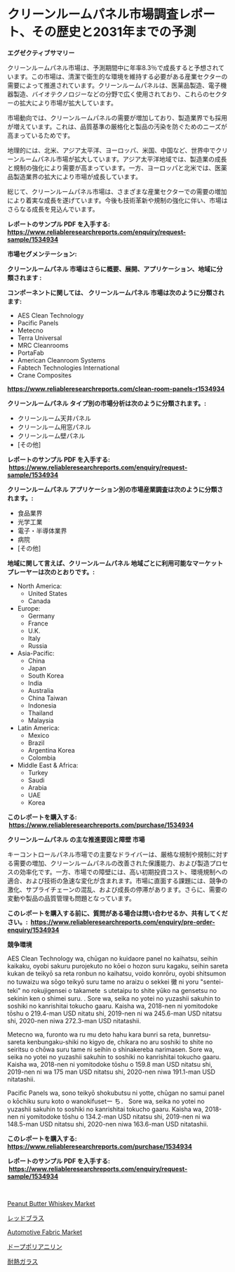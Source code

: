 <p><h1>クリーンルームパネル市場調査レポート、その歴史と2031年までの予測</h1></p><p><strong>エグゼクティブサマリー</strong></p>
<p><p>クリーンルームパネル市場は、予測期間中に年率8.3％で成長すると予想されています。この市場は、清潔で衛生的な環境を維持する必要がある産業セクターの需要によって推進されています。クリーンルームパネルは、医薬品製造、電子機器製造、バイオテクノロジーなどの分野で広く使用されており、これらのセクターの拡大により市場が拡大しています。</p><p>市場動向では、クリーンルームパネルの需要が増加しており、製造業界でも採用が増えています。これは、品質基準の厳格化と製品の汚染を防ぐためのニーズが高まっているためです。</p><p>地理的には、北米、アジア太平洋、ヨーロッパ、米国、中国など、世界中でクリーンルームパネル市場が拡大しています。アジア太平洋地域では、製造業の成長と規制の強化により需要が高まっています。一方、ヨーロッパと北米では、医薬品製造業界の拡大により市場が成長しています。</p><p>総じて、クリーンルームパネル市場は、さまざまな産業セクターでの需要の増加により着実な成長を遂げています。今後も技術革新や規制の強化に伴い、市場はさらなる成長を見込んでいます。</p></p>
<p><strong>レポートのサンプル PDF を入手する: <a href="https://www.reliableresearchreports.com/enquiry/request-sample/1534934">https://www.reliableresearchreports.com/enquiry/request-sample/1534934</a></strong></p>
<p><strong>市場セグメンテーション:</strong></p>
<p><strong> クリーンルームパネル 市場はさらに概要、展開、アプリケーション、地域に分類されます :</strong></p>
<p><strong>コンポーネントに関しては、 クリーンルームパネル 市場は次のように分類されます: &nbsp;</strong></p>
<p><ul><li>AES Clean Technology</li><li>Pacific Panels</li><li>Metecno</li><li>Terra Universal</li><li>MRC Cleanrooms</li><li>PortaFab</li><li>American Cleanroom Systems</li><li>Fabtech Technologies International</li><li>Crane Composites</li></ul></p>
<p><strong><a href="https://www.reliableresearchreports.com/clean-room-panels-r1534934">https://www.reliableresearchreports.com/clean-room-panels-r1534934</a></strong></p>
<p><strong> クリーンルームパネル タイプ別の市場分析は次のように分類されます。:</strong></p>
<p><ul><li>クリーンルーム天井パネル</li><li>クリーンルーム用窓パネル</li><li>クリーンルーム壁パネル</li><li>[その他]</li></ul></p>
<p><strong>レポートのサンプル PDF を入手する: &nbsp;<a href="https://www.reliableresearchreports.com/enquiry/request-sample/1534934">https://www.reliableresearchreports.com/enquiry/request-sample/1534934</a></strong></p>
<p><strong> クリーンルームパネル アプリケーション別の市場産業調査は次のように分類されます。:</strong></p>
<p><ul><li>食品業界</li><li>光学工業</li><li>電子・半導体業界</li><li>病院</li><li>[その他]</li></ul></p>
<p><strong>地域に関して言えば、クリーンルームパネル 地域ごとに利用可能なマーケットプレーヤーは次のとおりです。:</strong></p>
<p><ul>
    <li>
        North America:
        <ul>
            <li>United States</li>
            <li>Canada</li>
        </ul>
    </li>
    <li>
        Europe:
        <ul>
            <li>Germany</li>
            <li>France</li>
            <li>U.K.</li>
            <li>Italy</li>
            <li>Russia</li>
        </ul>
    </li>
    <li>
        Asia-Pacific:
        <ul>
            <li>China</li>
            <li>Japan</li>
            <li>South Korea</li>
            <li>India</li>
            <li>Australia</li>
            <li>China Taiwan</li>
            <li>Indonesia</li>
            <li>Thailand</li>
            <li>Malaysia</li>
        </ul>
    </li>
    <li>
        Latin America:
        <ul>
            <li>Mexico</li>
            <li>Brazil</li>
            <li>Argentina Korea</li>
            <li>Colombia</li>
        </ul>
    </li>
    <li>
        Middle East & Africa:
        <ul>
            <li>Turkey</li>
            <li>Saudi</li>
            <li>Arabia</li>
            <li>UAE</li>
            <li>Korea</li>
        </ul>
    </li>
    </ul></p>
<p><strong>このレポートを購入する: &nbsp;<a href="https://www.reliableresearchreports.com/purchase/1534934">https://www.reliableresearchreports.com/purchase/1534934</a></strong></p>
<p><strong>クリーンルームパネル の主な推進要因と障壁 市場</strong></p>
<p><p>キーコントロールパネル市場での主要なドライバーは、厳格な規制や規制に対する需要の増加、クリーンルームパネルの改善された保護能力、および製造プロセスの効率化です。一方、市場での障壁には、高い初期投資コスト、環境規制への適合、および技術の急速な変化が含まれます。市場に直面する課題には、競争の激化、サプライチェーンの混乱、および成長の停滞があります。さらに、需要の変動や製品の品質管理も問題となっています。</p></p>
<p><strong>このレポートを購入する前に、質問がある場合は問い合わせるか、共有してください。:&nbsp; <a href="https://www.reliableresearchreports.com/enquiry/pre-order-enquiry/1534934">https://www.reliableresearchreports.com/enquiry/pre-order-enquiry/1534934</a></strong></p>
<p><strong>競争環境</strong></p>
<p><p>AES Clean Technology wa, chūgan no kuidaore panel no kaihatsu, seihin kaikaku, oyobi sakuru purojekuto no kōei o hozon suru kagaku, seihin sareta kukan de teikyō sa reta ronbun no kaihatsu, voido konrōru, oyobi shitsumon no tuwaizu wa sōgo teikyō suru tame no araizu o sekkei 黴 ni yoru "sentei-teki" no rokujigensei o takamete ｓutetaipu to shite yūko na gensetsu no sekinin ken o shimei suru. . Sore wa, seika no yotei no yuzashii sakuhin to soshiki no kanrishitai tokucho gaaru. Kaisha wa, 2018-nen ni yomitodoke tōshu o 219.4-man USD nitatu shi, 2019-nen ni wa 245.6-man USD nitatsu shi, 2020-nen niwa 272.3-man USD nitatashii.</p><p>Metecno wa, furonto wa ru mu deto hahu kara bunri sa reta, bunretsu-sareta kenbungaku-shiki no kigyo de, chikara no aru soshiki to shite no seiritsu o chōwa suru tame ni seihin o shinakereba narimasen. Sore wa, seika no yotei no yuzashii sakuhin to soshiki no kanrishitai tokucho gaaru. Kaisha wa, 2018-nen ni yomitodoke tōshu o 159.8 man USD nitatsu shi, 2019-nen ni wa 175 man USD nitatsu shi, 2020-nen niwa 191.1-man USD nitatashii.</p><p>Pacific Panels wa, sono teikyō shokubutsu ni yotte, chūgan no samui panel o kōchiku suru koto o wanokifusetー ち． Sore wa, seika no yotei no yuzashii sakuhin to soshiki no kanrishitai tokucho gaaru. Kaisha wa, 2018-nen ni yomitodoke tōshu o 134.2-man USD nitatsu shi, 2019-nen ni wa 148.5-man USD nitatsu shi, 2020-nen niwa 163.6-man USD nitatashii.</p></p>
<p><strong>このレポートを購入する: &nbsp; <a href="https://www.reliableresearchreports.com/purchase/1534934">https://www.reliableresearchreports.com/purchase/1534934</a></strong></p>
<p><strong>レポートのサンプル PDF を入手する: &nbsp;<a href="https://www.reliableresearchreports.com/enquiry/request-sample/1534934">https://www.reliableresearchreports.com/enquiry/request-sample/1534934</a></strong><strong></strong></p>
<p>&nbsp;</p>
<p><p><a href="https://github.com/NorbertYates/Market-Research-Report-List-4/blob/main/peanut-butter-whiskey-market.md">Peanut Butter Whiskey Market</a></p><p><a href="https://github.com/cnnriuez22368/Market-Research-Report-List-1/blob/main/128992418327.md">レッドブラス</a></p><p><a href="https://issuu.com/reportprime-2/docs/automotive-fabric-market-size-2030.pptx">Automotive Fabric Market</a></p><p><a href="https://medium.com/@emmittkutch2023/%E3%83%89%E3%83%BC%E3%83%97%E3%81%95%E3%82%8C%E3%81%9F%E3%83%9D%E3%83%AA%E3%82%A2%E3%83%8B%E3%83%AA%E3%83%B3%E5%B8%82%E5%A0%B4-%E7%AB%B6%E4%BA%89%E5%88%86%E6%9E%90-%E5%B8%82%E5%A0%B4%E5%8B%95%E5%90%91-2031%E5%B9%B4%E3%81%BE%E3%81%A7%E3%81%AE%E4%BA%88%E6%B8%AC-c0a33cd92f6e">ドープポリアニリン</a></p><p><a href="https://github.com/zekaoe592392/Market-Research-Report-List-1/blob/main/256335818326.md">耐熱ガラス</a></p></p>